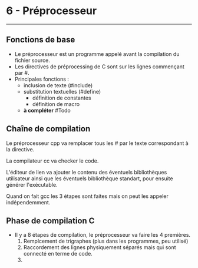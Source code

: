 # 6 - Préprocesseur
---
## Fonctions de base
- Le préprocesseur est un programme appelé avant la compilation du fichier source.
- Les directives de préprocessing de C sont sur les lignes commençant par \#.
- Principales fonctions :
	- inclusion de texte (#include)
	- substitution textuelles (#define)
		- définition de constantes
		- définition de macro
	- **à compléter** #Todo

## Chaîne de compilation

Le préprocesseur cpp va remplacer tous les # par le texte correspondant à la directive.

La compilateur cc va checker le code.

L'éditeur de lien va ajouter le contenu des éventuels bibliothèques utilisateur ainsi que les éventuels bibliothèque standart, pour ensuite générer l'exécutable.

Quand on fait gcc les 3 étapes sont faites mais on peut les appeler indépendemment.

## Phase de compilation C
- Il y a 8 étapes de compilation, le préprocesseur va faire les 4 premières.
	1. Remplcement de trigraphes (plus dans les programmes, peu utilisé)
	2. Raccordement des lignes physiquement séparés mais qui sont connecté en terme de code.
	3. 